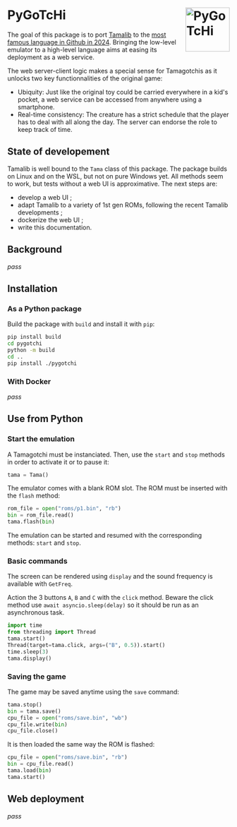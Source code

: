 # PyGoTcHi <img src="https://static.wikia.nocookie.net/tamagotchi/images/7/7c/Nyorotchi_anim_gen1.gif/revision/latest?cb=20181014132249" alt="PyGoTcHi" align="right" width="100"/>

The goal of this package is to port [Tamalib](https://github.com/jcrona/tamalib) to the [most famous language in Github in 2024](https://github.blog/news-insights/octoverse/octoverse-2024/). Bringing the low-level emulator to a high-level language aims at easing its deployment as a web service.

The web server-client logic makes a special sense for Tamagotchis as it unlocks two key functionnalities of the original game:

- Ubiquity: Just like the original toy could be carried everywhere in a kid's pocket, a web service can be accessed from anywhere using a smartphone.
- Real-time consistency: The creature has a strict schedule that the player has to deal with all along the day. The server can endorse the role to keep track of time.

## State of developement

Tamalib is well bound to the `Tama` class of this package. The package builds on Linux and on the WSL, but not on pure Windows yet. All methods seem to work, but tests without a web UI is approximative. The next steps are:

- develop a web UI ;
- adapt Tamalib to a variety of 1st gen ROMs, following the recent Tamalib developments ;
- dockerize the web UI ;
- write this documentation.

## Background
*pass*

<!--

- TamaLib
- ArduinoGotchi
- C++...
- TamaR
    - automatic care: will not be implemented here but looking forward to see the same as tamaR
    - p2 conversion: now useless
- New ROMs !

-->

## Installation

### As a Python package

Build the package with `build` and install it with `pip`:

```sh
pip install build
cd pygotchi
python -m build
cd ..
pip install ./pygotchi
```

### With Docker
*pass*

## Use from Python

### Start the emulation

A Tamagotchi must be instanciated. Then, use the `start` and `stop` methods in order to activate it or to pause it:

```py
tama = Tama()
```

The emulator comes with a blank ROM slot. The ROM must be inserted with the `flash` method:

```py
rom_file = open("roms/p1.bin", "rb")
bin = rom_file.read() 
tama.flash(bin)
```

The emulation can be started and resumed with the corresponding methods: `start` and `stop`.

### Basic commands

The screen can be rendered using `display` and the sound frequency is available with `GetFreq`.

Action the 3 buttons `A`, `B` and `C` with the `click` method. Beware the click method use `await asyncio.sleep(delay)` so it should be run as an asynchronous task.

```py
import time
from threading import Thread
tama.start()
Thread(target=tama.click, args=("B", 0.5)).start()
time.sleep(3)
tama.display()
```

### Saving the game

The game may be saved anytime using the `save` command:

```py
tama.stop()
bin = tama.save()
cpu_file = open("roms/save.bin", "wb")  
cpu_file.write(bin)  
cpu_file.close()
```

It is then loaded the same way the ROM is flashed:

```py
cpu_file = open("roms/save.bin", "rb")
bin = cpu_file.read() 
tama.load(bin)
tama.start()
```

## Web deployment
*pass*